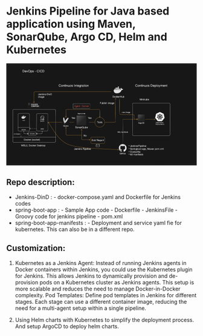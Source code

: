# Jenkins Pipeline for Java based application using Maven, SonarQube, Argo CD, Helm and Kubernetes

![Screenshot 2023-03-28 at 9 38 09 PM](diagram-export-8-10-2024-7_28_34-PM.png)


## Repo description:
- Jenkins-DinD :
        - docker-compose.yaml and Dockerfile for Jenkins codes
- spring-boot-app :
        - Sample App code
        - Dockerfile
        - JenkinsFile - Groovy code for jenkins pipeline
        - pom.xml
- spring-boot-app-manifests :
        - Deployment and service yaml fie for kubernetes. This can also be in a different repo.


## Customization:
1. Kubernetes as a Jenkins Agent: Instead of running Jenkins agents in Docker containers within Jenkins, you could use the Kubernetes plugin for Jenkins. This allows Jenkins to dynamically provision and de-provision pods on a Kubernetes cluster as Jenkins agents. This setup is more scalable and reduces the need to manage Docker-in-Docker complexity.
Pod Templates: Define pod templates in Jenkins for different stages. Each stage can use a different container image, reducing the need for a multi-agent setup within a single pipeline.

2. Using Helm charts with Kubernetes to simplify the deployment process. And setup ArgoCD to deploy helm charts.
